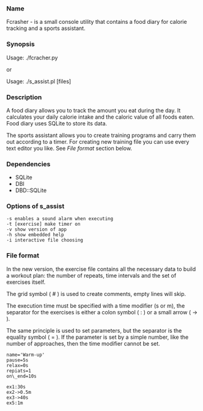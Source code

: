 
### Name

Fcrasher - is a small console utility that contains a food diary for calorie tracking and a sports assistant.

### Synopsis

Usage: ./fcracher.py

or

Usage: ./s\_assist.pl [files]

### Description

A food diary allows you to track the amount you eat during the day. It calculates your daily calorie intake and the caloric value of all foods eaten. Food diary uses SQLite to store its data.

The sports assistant allows you to create training programs and carry them out according to a timer. For creating new training file you can use every text editor you like. See *File format* section below.

### Dependencies

- SQLite
- DBI
- DBD::SQLite

### Options of s\_assist

    -s enables a sound alarm when executing
    -t [exercise] make timer on
    -v show version of app
    -h show embedded help
    -i interactive file choosing

### File format

In the new version, the exercise file contains all the necessary data to build a workout plan: the number of repeats, time intervals and the set of exercises itself.

The grid symbol ( # ) is used to create comments, empty lines will skip.

The execution time must be specified with a time modifier (s or m), the separator for the exercises is either a colon symbol ( : ) or a small arrow ( -> ).

The same principle is used to set parameters, but the separator is the equality symbol ( = ). If the parameter is set by a simple number, like the number of approaches, then the time modifier cannot be set.

    name='Warm-up'
    pause=5s
    relax=0s
    repiats=1
    on\_end=10s

    ex1:30s
    ex2->0.5m
    ex3->40s
    ex5:1m

